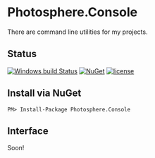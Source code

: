 # Photosphere.Console
There are command line utilities for my projects.

## Status
[![Windows build Status](https://ci.appveyor.com/api/projects/status/github/sunloving/photosphere-console?retina=true&svg=true)](https://ci.appveyor.com/project/sunloving/photosphere-console)
[![NuGet](https://img.shields.io/nuget/v/Photosphere.Console.svg)](https://www.nuget.org/packages/Photosphere.Console/)
[![license](https://img.shields.io/github/license/mashape/apistatus.svg?maxAge=2592000)](https://github.com/sunloving/photosphere-console/blob/master/LICENSE)

## Install via NuGet
```
PM> Install-Package Photosphere.Console
```

## Interface
Soon!
